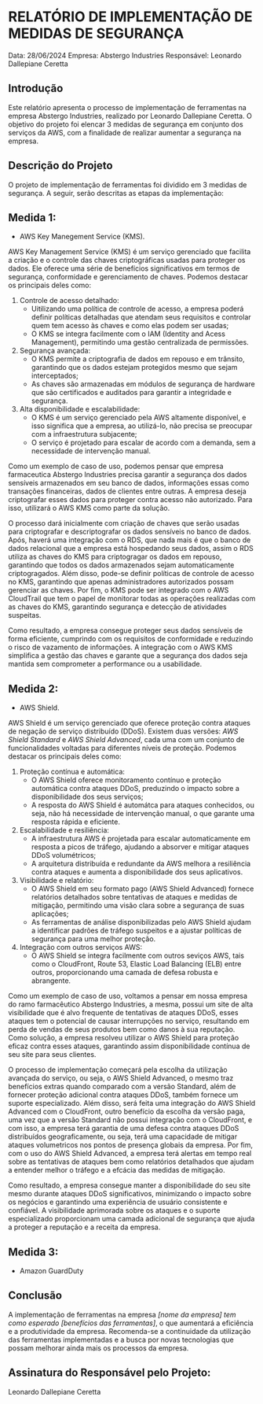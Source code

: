 # RELATÓRIO DE IMPLEMENTAÇÃO DE MEDIDAS DE SEGURANÇA

Data: 28/06/2024
Empresa: Abstergo Industries 
Responsável: Leonardo Dallepiane Ceretta

## Introdução
Este relatório apresenta o processo de implementação de ferramentas na empresa Abstergo Industries, realizado por Leonardo Dallepiane Ceretta. O objetivo do projeto foi elencar 3 medidas de segurança em conjunto dos serviços da AWS, com a finalidade de realizar aumentar a segurança na empresa.

## Descrição do Projeto
O projeto de implementação de ferramentas foi dividido em 3 medidas de segurança. A seguir, serão descritas as etapas da implementação:

## Medida 1: 
- AWS Key Manegement Service (KMS).

AWS Key Management Service (KMS) é um serviço gerenciado que facilita a criação e o controle das chaves criptográficas usadas para proteger os dados. Ele oferece uma série de benefícios significativos em termos de segurança, conformidade e gerenciamento de chaves. Podemos destacar os principais deles como:
1. Controle de acesso detalhado:
    - Uitilizando uma política de controle de acesso, a empresa poderá definir políticas detalhadas que atendam seus requisitos e controlar quem tem acesso às chaves e como elas podem ser usadas;
    - O KMS se integra facilmente com o IAM (Identity and Acess Management), permitindo uma gestão centralizada de permissões.
2. Segurança avançada:
    - O KMS permite a criptografia de dados em repouso e em trânsito, garantindo que os dados estejam protegidos mesmo que sejam interceptados;
    - As chaves são armazenadas em módulos de segurança de hardware que são certificados e auditados para garantir a integridade e segurança.
3. Alta disponibilidade e escalabilidade:
    - O KMS é um serviço gerenciado pela AWS altamente disponível, e isso significa que a empresa, ao utilizá-lo, não precisa se preocupar com a infraestrutura subjacente;
    - O serviço é projetado para escalar de acordo com a demanda, sem a necessidade de intervenção manual.

Como um exemplo de caso de uso, podemos pensar que empresa farmaceutica Abstergo Industries precisa garantir a segurança dos dados sensíveis armazenados em seu banco de dados, informações essas como transações financeiras, dados de clientes entre outras. A empresa deseja criptografar esses dados para proteger contra acesso não autorizado. Para isso, utilizará o AWS KMS como parte da solução.

O processo dará inicialmente com criação de chaves que serão usadas para criptografar e descriptografar os dados sensíveis no banco de dados. Após, haverá uma integração com o RDS, que nada mais é que o banco de dados relacional que a empresa está hospedando seus dados, assim o RDS utiliza as chaves do KMS para criptogragar os dados em repouso, garantindo que todos os dados armazenados sejam automaticamente criptogragados. Além disso, pode-se definir políticas de controle de acesso no KMS, garantindo que apenas administradores autorizados possam gerenciar as chaves. Por fim, o KMS pode ser integrado com o AWS CloudTrail que tem o papel de monitorar todas as operações realizadas com as chaves do KMS, garantindo segurança e detecção de atividades suspeitas.

Como resultado, a empresa consegue proteger seus dados sensíveis de forma eficiente, cumprindo com os requisitos de conformidade e reduzindo o risco de vazamento de informações. A integração com o AWS KMS simplifica a gestão das chaves e garante que a segurança dos dados seja mantida sem comprometer a performance ou a usabilidade.


## Medida 2: 
- AWS Shield.

AWS Shield é um serviço gerenciado que oferece proteção contra ataques de negação de serviço distribuído (DDoS). Existem duas versões: *AWS Shield Standard* e *AWS Shield Advanced*, cada uma com um conjunto de funcionalidades voltadas para diferentes níveis de proteção. Podemos destacar os principais deles como:
1. Proteção contínua e automática:
    - O AWS Shield oferece monitoramento contínuo e proteção automática contra ataques DDoS, preduzindo o impacto sobre a disponibilidade dos seus serviços;
    - A resposta do AWS Shield é automátca para ataques conhecidos, ou seja, não há necessidade de intervenção manual, o que garante uma resposta rápida e eficiente.
2. Escalabilidade e resiliência:
    - A infraestrutura AWS é projetada para escalar automaticamente em resposta a picos de tráfego, ajudando a absorver e mitigar ataques DDoS volumétricos;
    - A arquitetura distribuída e redundante da AWS melhora a resiliência contra ataques e aumenta a disponibilidade dos seus aplicativos.
3. Visibilidade e relatório:
    - O AWS Shield em seu formato pago (AWS Shield Advanced) fornece relatórios detalhados sobre tentativas de ataques e medidas de mitigação, permitindo uma visão clara sobre a segurança de suas aplicações;
    - As ferramentas de análise disponibilizadas pelo AWS Shield ajudam a identificar padrões de tráfego suspeitos e a ajustar políticas de segurança para uma melhor proteção.
4. Integração com outros serviços AWS:
    - O AWS Shield se integra facilmente com outros seviços AWS, tais como o CloudFront, Route 53, Elastic Load Balancing (ELB) entre outros, proporcionando uma camada de defesa robusta e abrangente.

Como um exemplo de caso de uso, voltamos a pensar em nossa empresa do ramo farmacêutico Abstergo Industries, a mesma, possui um site de alta visibilidade que é alvo frequente de tentativas de ataques DDoS, esses ataques tem o potencial de causar interrupções no serviço, resultando em perda de vendas de seus produtos bem como danos à sua reputação. Como solução, a empresa resolveu utilizar o AWS Shield para proteção eficaz contra esses ataques, garantindo assim disponibilidade contínua de seu site para seus clientes.

O processo de implementação começará pela escolha da utilização avançada do serviço, ou seja, o AWS Shield Advanced, o mesmo traz benefícios extras quando comparado com a versão Standard, além de fornecer proteção adicional contra ataques DDoS, também fornece um suporte especializado. Além disso, será feita uma integração do AWS Shield Advanced com o CloudFront, outro benefício da escolha da versão paga, uma vez que a versão Standard não possui integração com o CloudFront, e com isso, a empresa terá garantia de uma defesa contra ataques DDoS distribuídos geograficamente, ou seja, terá uma capacidade de mitigar ataques volumetricos nos pontos de presença globais da empresa. Por fim, com o uso do AWS Shield Advanced, a empresa terá alertas em tempo real sobre as tentativas de ataques bem como relatórios detalhados que ajudam a entender melhor o tráfego e a efcácia das medidas de mitigação.

Como resultado, a empresa consegue manter a disponibilidade do seu site mesmo durante ataques DDoS significativos, minimizando o impacto sobre os negócios e garantindo uma experiência de usuário consistente e confiável. A visibilidade aprimorada sobre os ataques e o suporte especializado proporcionam uma camada adicional de segurança que ajuda a proteger a reputação e a receita da empresa.


## Medida 3: 
- Amazon GuardDuty



## Conclusão
A implementação de ferramentas na empresa *[nome da empresa] tem como esperado [benefícios das ferramentas]*, o que aumentará a eficiência e a produtividade da empresa. Recomenda-se a continuidade da utilização das ferramentas implementadas e a busca por novas tecnologias que possam melhorar ainda mais os processos da empresa.


## Assinatura do Responsável pelo Projeto:

Leonardo Dallepiane Ceretta